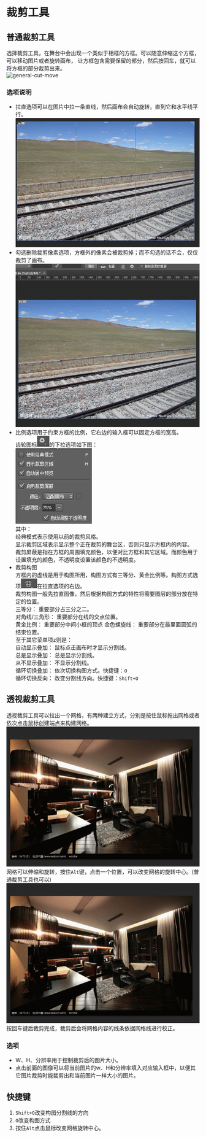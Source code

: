 # 裁剪工具  

## 普通裁剪工具  
选择裁剪工具，在舞台中会出现一个类似于相框的方框。可以随意伸缩这个方框，可以移动图片或者旋转画布，
让方框包含需要保留的部分，然后按回车，就可以将方框的部分裁剪出来。  
![general-cut-move](/images/cut/general-cut-move.gif)  
### 选项说明
* 拉直选项可以在图片中拉一条直线，然后画布会自动旋转，直到它和水平线平行。  
![general-cut-horizontal](/images/cut/general-cut-horizontal.gif)  
* 勾选删除裁剪像素选项，方框外的像素会被裁剪掉；而不勾选的话不会，仅仅裁剪了画布。  
![general-cut-pixel](/images/cut/general-cut-pixel.gif)  
* 比例选项用于约束方框的比例，它右边的输入框可以固定方框的宽高。  
齿轮图标![gear-icon](/images/cut/gear-icon.jpg)的下拉选项如下图：   
![general-gear-menu](/images/cut/general-gear-menu.jpg)  
其中：  
经典模式表示使用以前的裁剪风格。  
显示裁剪区域表示显示整个正在裁剪的舞台区，否则只显示方框内的内容。  
裁剪屏蔽是指在方框的周围填充颜色，以便对比方框和其它区域。而颜色用于设置填充的颜色，不透明度设置该颜色的不透明度。  
* 裁剪构图  
方框内的虚线是用于构图所用，构图方式有三等分、黄金比例等。构图方式选项![picture-composition-icon](/images/cut/picture-composition-icon.jpg)在拉直选项的右边。  
裁剪构图一般先拉直图像，然后根据构图方式的特性将需要图层的部分放在特定的位置。  
三等分： 重要部分占三分之二。  
对角线/三角形： 重要部分在线的交点位置。  
黄金比例： 重要部分中间小框的顶点
金色螺旋线： 重要部分在最里面圆弧的结束位置。  
至于其它菜单项z则是：   
自动显示叠加： 鼠标点击画布时才显示分割线。  
总是显示叠加： 总是显示分割线。  
从不显示叠加： 不显示分割线。  
循环切换叠加： 依次切换构图方式。快捷键：`O`      
循环切换反向： 改变分割线方向。快捷键：`Shift+O`  
## 透视裁剪工具   
透视裁剪工具可以拉出一个网格，有两种建立方式，分别是按住鼠标拖出网格或者依次点击鼠标创建端点来构建网格。   
![perspective-create](/images/cut/perspective-create.gif)  
网格可以伸缩和旋转，按住`Alt`键，点击一个位置，可以改变网格的旋转中心。(普通裁剪工具也可以)    
![perspective-origin](/images/cut/perspective-origin.gif)  
按回车键后裁剪完成，裁剪后会将网格内容的线条依据网格线进行校正。  

### 选项  
* W、H、分辨率用于控制裁剪后的图片大小。   
* 点击前面的图像可以将当前图片的w、H和分辨率填入对应输入框中，以便其它图片裁剪时能裁剪出和当前图片一样大小的图片。

## 快捷键
1. `Shift+O`改变构图分割线的方向  
2. `O`改变构图方式  
3. 按住`Alt`点击鼠标改变网格旋转中心。